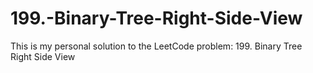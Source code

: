# 199.-Binary-Tree-Right-Side-View
This is my personal solution to the LeetCode problem: 199. Binary Tree Right Side View
